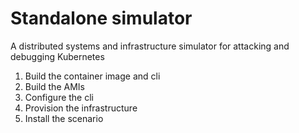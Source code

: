 # Standalone simulator

A distributed systems and infrastructure simulator for attacking and debugging Kubernetes

1. Build the container image and cli
2. Build the AMIs
3. Configure the cli
4. Provision the infrastructure
5. Install the scenario
